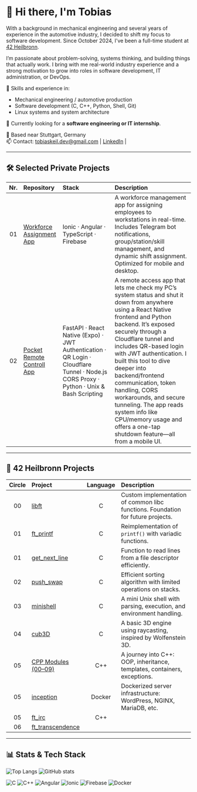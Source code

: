 # 👋 Hi there, I'm Tobias

With a background in mechanical engineering and several years of experience in the automotive industry, I decided to shift my focus to software development. Since October 2024, I've been a full-time student at [42 Heilbronn](https://42heilbronn.de).

I’m passionate about problem-solving, systems thinking, and building things that actually work. I bring with me real-world industry experience and a strong motivation to grow into roles in software development, IT administration, or DevOps.

🔧 Skills and experience in:
- Mechanical engineering / automotive production
- Software development (C, C++, Python, Shell, Git)
- Linux systems and system architecture

🚀 Currently looking for a **software engineering or IT internship**.

📍 Based near Stuttgart, Germany  
📫 Contact: tobiaskeil.dev@gmail.com | [LinkedIn](https://linkedin.com/in/tobias-m-keil) |

---

## 🛠️ Selected Private Projects

| Nr. | Repository | Stack | Description |
|:--:|:-----------|:------|:------------|
| 01 | [Workforce Assignment App](https://github.com/tmkeil/IonicAngularApp) | Ionic · Angular · TypeScript · Firebase | A workforce management app for assigning employees to workstations in real-time. Includes Telegram bot notifications, group/station/skill management, and dynamic shift assignment. Optimized for mobile and desktop. |
| 02 | [Pocket Remote Controll App](https://github.com/tmkeil/PocketRemoteControl) | FastAPI · React Native (Expo) · JWT Authentication · QR Login · Cloudflare Tunnel · Node.js CORS Proxy · Python · Unix & Bash Scripting | A remote access app that lets me check my PC’s system status and shut it down from anywhere using a React Native frontend and Python backend. It’s exposed securely through a Cloudflare tunnel and includes QR-based login with JWT authentication. I built this tool to dive deeper into backend/frontend communication, token handling, CORS workarounds, and secure tunneling. The app reads system info like CPU/memory usage and offers a one-tap shutdown feature—all from a mobile UI. |

---

## 🧠 42 Heilbronn Projects

| Circle | Project | Language | Description |
|:-----:|:--------|:--------:|:------------|
| 00 | [libft](https://github.com/tmkeil/libft) | C | Custom implementation of common libc functions. Foundation for future projects. |
| 01 | [ft_printf](https://github.com/tmkeil/ft_printf) | C | Reimplementation of `printf()` with variadic functions. |
| 01 | [get_next_line](https://github.com/tmkeil/get_next_line) | C | Function to read lines from a file descriptor efficiently. |
| 02 | [push_swap](https://github.com/tmkeil/pushswap) | C | Efficient sorting algorithm with limited operations on stacks. |
| 03 | [minishell](https://github.com/tmkeil/minishell) | C | A mini Unix shell with parsing, execution, and environment handling. |
| 04 | [cub3D](https://github.com/tmkeil/cub3D) | C | A basic 3D engine using raycasting, inspired by Wolfenstein 3D. |
| 05 | [CPP Modules (00–09)](https://github.com/tmkeil/cpp) | C++ | A journey into C++: OOP, inheritance, templates, containers, exceptions. |
| 05 | [inception](https://github.com/tmkeil/inception) | Docker | Dockerized server infrastructure: WordPress, NGINX, MariaDB, etc. |
| 05 | [ft_irc](https://github.com/tmkeil/ft_irc) | C++ |  |
| 06 | [ft_transcendence](https://github.com/tmkeil/) | |

---

## 📊 Stats & Tech Stack

![Top Langs](https://github-readme-stats.vercel.app/api/top-langs/?username=tmkeil&layout=compact&theme=default)
![GitHub stats](https://github-readme-stats.vercel.app/api?username=tmkeil&show_icons=true&hide=stars&count_private=true)

![C](https://img.shields.io/badge/C-00599C?style=flat&logo=c&logoColor=white)
![C++](https://img.shields.io/badge/C++-00599C?style=flat&logo=c%2B%2B&logoColor=white)
![Angular](https://img.shields.io/badge/Angular-DD0031?style=flat&logo=angular&logoColor=white)
![Ionic](https://img.shields.io/badge/Ionic-3880FF?style=flat&logo=ionic&logoColor=white)
![Firebase](https://img.shields.io/badge/Firebase-FFCA28?style=flat&logo=firebase&logoColor=black)
![Docker](https://img.shields.io/badge/Docker-2496ED?style=flat&logo=docker&logoColor=white)
